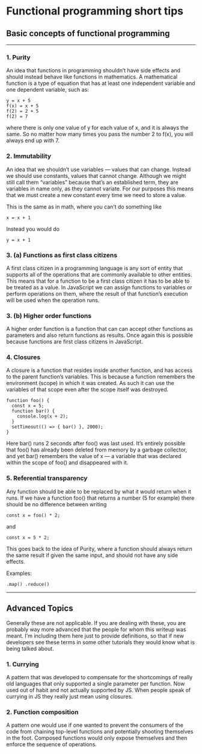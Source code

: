 # Functional programming short tips
## Basic concepts of functional programming


---
### 1. Purity
An idea that functions in programming shouldn’t have side effects and should instead behave like functions in mathematics. A mathematical function is a type of equation that has at least one independent variable and one dependent variable, such as:
```
y = x + 5
f(x) = x + 5
f(2) = 2 + 5
f(2) = 7
```
where there is only one value of y for each value of x, and it is always the same. So no matter how many times you pass the number 2 to f(x), you will always end up with 7.

### 2. Immutability
An idea that we shouldn’t use variables — values that can change. Instead we should use constants, values that cannot change. Although we might still call them “variables” because that’s an established term, they are variables in name only, as they cannot variate. For our purposes this means that we must create a new constant every time we need to store a value.

This is the same as in math, where you can’t do something like
```
x = x + 1
```
Instead you would do
```
y = x + 1
```
### 3. (a) Functions as first class citizens
A first class citizen in a programming language is any sort of entity that supports all of the operations that are commonly available to other entities. This means that for a function to be a first class citizen it has to be able to be treated as a value. In JavaScript we can assign functions to variables or perform operations on them, where the result of that function’s execution will be used when the operation runs.

### 3. (b) Higher order functions
A higher order function is a function that can can accept other functions as parameters and also return functions as results. Once again this is possible because functions are first class citizens in JavaScript.

### 4. Closures
A closure is a function that resides inside another function, and has access to the parent function’s variables. This is because a function remembers the environment (scope) in which it was created. As such it can use the variables of that scope even after the scope itself was destroyed.
```
function foo() {
  const x = 5;
  function bar() {
    console.log(x + 2);
  }
  setTimeout(() => { bar() }, 2000);
}
```
Here bar() runs 2 seconds after foo() was last used. It’s entirely possible that foo() has already been deleted from memory by a garbage collector, and yet bar() remembers the value of x — a variable that was declared within the scope of foo() and disappeared with it.

### 5. Referential transparency
Any function should be able to be replaced by what it would return when it runs. If we have a function foo() that returns a number (5 for example) there should be no difference between writing
```
const x = foo() * 2;
```
and
```
const x = 5 * 2;
```
This goes back to the idea of Purity, where a function should always return the same result if given the same input, and should not have any side effects.

Examples:
```
.map() .reduce()
```
---
## Advanced Topics
Generally these are not applicable. If you are dealing with these, you are probably way more advanced that the people for whom this writeup was meant. I'm including them here just to provide definitions, so that if new developers see these terms in some other tutorials they would know what is being talked about.

### 1. Currying
A pattern that was developed to compensate for the shortcomings of really old languages that only supported a single parameter per function. Now used out of habit and not actually supported by JS. When people speak of currying in JS they really just mean using closures.

### 2. Function composition
A pattern one would use if one wanted to prevent the consumers of the code from chaining top-level functions and potentially shooting themselves in the foot. Composed functions would only expose themselves and then enforce the sequence of operations.
